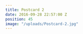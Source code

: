```yaml
---
title: Postcard 2
date: 2016-09-28 22:57:00 Z
position: 45
image: "/uploads/Postcard-2.jpg"
---
```


